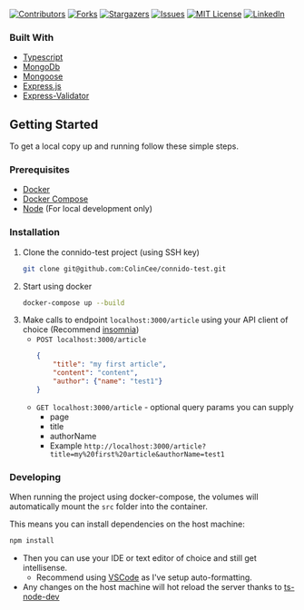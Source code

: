 <!--
*** Thanks for checking out the Best-README-Template. If you have a suggestion
*** that would make this better, please fork the connido-test and create a pull request
*** or simply open an issue with the tag "enhancement".
*** Thanks again! Now go create something AMAZING! :D
***
***
***
*** To avoid retyping too much info. Do a search and replace for the following:
*** ColinCee, connido-test, twitter_handle, email, connido-test, Tech test for connido
-->



<!-- PROJECT SHIELDS -->
<!--
*** I'm using markdown "reference style" links for readability.
*** Reference links are enclosed in brackets [ ] instead of parentheses ( ).
*** See the bottom of this document for the declaration of the reference variables
*** for contributors-url, forks-url, etc. This is an optional, concise syntax you may use.
*** https://www.markdownguide.org/basic-syntax/#reference-style-links
-->
[![Contributors][contributors-shield]][contributors-url]
[![Forks][forks-shield]][forks-url]
[![Stargazers][stars-shield]][stars-url]
[![Issues][issues-shield]][issues-url]
[![MIT License][license-shield]][license-url]
[![LinkedIn][linkedin-shield]][linkedin-url]


### Built With

* [Typescript](https://www.typescriptlang.org/)
* [MongoDb](https://www.mongodb.com/)
* [Mongoose](https://mongoosejs.com/)
* [Express.js](https://expressjs.com/)
* [Express-Validator](https://express-validator.github.io/docs/)



<!-- GETTING STARTED -->
## Getting Started

To get a local copy up and running follow these simple steps.

### Prerequisites

* [Docker](https://docs.docker.com/get-docker/)
* [Docker Compose](https://docs.docker.com/compose/install/)
* [Node](https://nodejs.org/en/) (For local development only)
### Installation

1. Clone the connido-test project (using SSH key)
    ```sh
    git clone git@github.com:ColinCee/connido-test.git
    ```
2. Start using docker
    ```sh
    docker-compose up --build
    ```
3. Make calls to endpoint `localhost:3000/article` using your API client of choice (Recommend [insomnia](https://github.com/Kong/insomnia))
    - `POST localhost:3000/article`
        ```json
        {
            "title": "my first article",
            "content": "content",
            "author": {"name": "test1"}
        }
        ```
    - `GET localhost:3000/article` - optional query params you can supply
        - page
        - title
        - authorName
        - Example `http://localhost:3000/article?title=my%20first%20article&authorName=test1`

### Developing

When running the project using docker-compose, the volumes will automatically mount the `src` folder into the container.

This means you can install dependencies on the host machine:
```sh
npm install
```

- Then you can use your IDE or text editor of choice and still get intellisense.
    - Recommend using [VSCode](https://code.visualstudio.com/) as I've setup auto-formatting.
- Any changes on the host machine will hot reload the server thanks to [ts-node-dev](https://www.npmjs.com/package/ts-node-dev)

<!-- MARKDOWN LINKS & IMAGES -->
<!-- https://www.markdownguide.org/basic-syntax/#reference-style-links -->
[contributors-shield]: https://img.shields.io/github/contributors/ColinCee/connido-test.svg?style=for-the-badge
[contributors-url]: https://github.com/ColinCee/connido-test/graphs/contributors
[forks-shield]: https://img.shields.io/github/forks/ColinCee/connido-test.svg?style=for-the-badge
[forks-url]: https://github.com/ColinCee/connido-test/network/members
[stars-shield]: https://img.shields.io/github/stars/ColinCee/connido-test.svg?style=for-the-badge
[stars-url]: https://github.com/ColinCee/connido-test/stargazers
[issues-shield]: https://img.shields.io/github/issues/ColinCee/connido-test.svg?style=for-the-badge
[issues-url]: https://github.com/ColinCee/connido-test/issues
[license-shield]: https://img.shields.io/github/license/ColinCee/connido-test.svg?style=for-the-badge
[license-url]: https://github.com/ColinCee/connido-test/blob/master/LICENSE.txt
[linkedin-shield]: https://img.shields.io/badge/-LinkedIn-black.svg?style=for-the-badge&logo=linkedin&colorB=555
[linkedin-url]: https://linkedin.com/in/ColinCee
